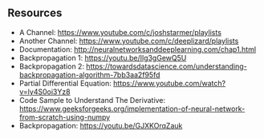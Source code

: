 ## Resources

* A Channel: https://www.youtube.com/c/joshstarmer/playlists
* Another Channel: https://www.youtube.com/c/deeplizard/playlists
* Documentation: http://neuralnetworksanddeeplearning.com/chap1.html
* Backpropagation 1: https://youtu.be/Ilg3gGewQ5U
* Backpropagation 2: https://towardsdatascience.com/understanding-backpropagation-algorithm-7bb3aa2f95fd
* Partial Differential Equation: https://www.youtube.com/watch?v=ly4S0oi3Yz8
* Code Sample to Understand The Derivative: https://www.geeksforgeeks.org/implementation-of-neural-network-from-scratch-using-numpy
* Backpropagation: https://youtu.be/GJXKOrqZauk
